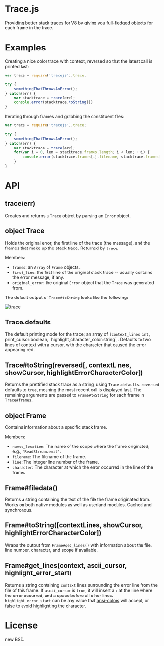 Trace.js
========

Providing better stack traces for V8 by giving you full-fledged objects for each frame in the trace.

Examples
========

Creating a nice color trace with context, reversed so that the latest call is printed last:

````javascript
var trace = require('tracejs').trace;

try {
    somethingThatThrowsAnError();
} catch(err) {
    var stacktrace = trace(err);
    console.error(stacktrace.toString());
}
````

Iterating through frames and grabbing the constituent files:

````javascript
var trace = require('tracejs').trace;

try {
    somethingThatThrowsAnError();
} catch(err) {
    var stacktrace = trace(err);
    for(var i = 0, len = stacktrace.frames.length; i < len; ++i) {
        console.error(stacktrace.frames[i].filename, stacktrace.frames[i].filedata());
    }
}
````

API
===

trace(err)
-----

Creates and returns a `Trace` object by parsing an `Error` object.

object Trace
------------

Holds the original error, the first line of the trace (the message), and the frames that make up the stack trace. Returned by `trace`.

Members:

*  `frames`: an `Array` of `Frame` objects.
*  `first_line`: the first line of the original stack trace -- usually contains the error message, if any.
*  `original_error`: the original `Error` object that the `Trace` was generated from.

The default output of `Trace#toString` looks like the following:

![trace](http://neversaw.us/media/traces.png)

Trace.defaults
--------------

The default printing mode for the trace; an array of `[context_lines:int, `print_cursor:boolean`, `highlight_character_color:string`].
Defaults to two lines of context with a cursor, with the character that caused the error appearing red.

Trace#toString(reversed[, contextLines, showCursor, highlightErrorCharacterColor])
--------------

Returns the prettified stack trace as a string, using `Trace.defaults`. `reversed` defaults to `true`, meaning the most recent call is displayed last. The remaining arguments are passed to `Frame#toString` for each frame in `Trace#frames`.

object Frame
------------

Contains information about a specific stack frame.

Members:

*  `named_location`: The name of the scope where the frame originated; e.g., `'ReadStream.emit'`.
*  `filename`: The filename of the frame.
*  `line`: The integer line number of the frame.
*  `character`: The character at which the error occurred in the line of the frame.

Frame#filedata()
--------------

Returns a string containing the text of the file the frame originated from. Works on both native modules as well as userland modules. Cached and synchronous.

Frame#toString([contextLines, showCursor, highlightErrorCharacterColor])
---------------

Wraps the output from `Frame#get_lines()` with information about the file, line number, character, and scope if available.

Frame#get_lines(context, ascii_cursor, highlight_error_start)
---------------

Returns a string containing `context` lines surrounding the error line from the file of this frame. If `ascii_cursor` is `true`, it will
insert a `>` at the line where the error occurred, and a space before all other lines. `highlight_error_start` can be any value that [ansi-colors](https://github.com/loopj/commonjs-ansi-color) will accept, or false to avoid highlighting the character.

License
=======

new BSD.
